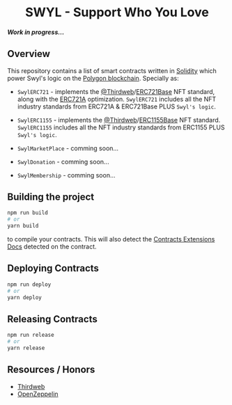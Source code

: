 <p align="center">
<br />
<h1 align="center">SWYL - Support Who You Love</h1>
<h5>Work in progress...</h5>
</p>

## Overview

This repository contains a list of smart contracts written in [Solidity](https://soliditylang.org/) which power Swyl's logic on the [Polygon blockchain](https://polygon.technology/matic-token/). Specially as:

- `SwylERC721` - implements the [@Thirdweb](https://thirdweb.com/)/[ERC721Base](https://github.com/logann131/contracts/blob/main/contracts/base/ERC721Base.sol) NFT standard, along with the [ERC721A](https://www.erc721a.org/) optimization. `SwylERC721` includes all the NFT industry standards from ERC721A & ERC721Base PLUS `Swyl's logic`.

- `SwylERC1155` - implements the [@Thirdweb](https://thirdweb.com/)/[ERC1155Base](https://github.com/logann131/contracts/blob/main/contracts/base/ERC1155Base.sol) NFT standard. `SwylERC1155` includes all the NFT industry standards from ERC1155 PLUS `Swyl's logic`.

- `SwylMarketPlace` - comming soon...

- `SwylDonation` - comming soon...

- `SwylMembership` - comming soon...

## Building the project

```bash
npm run build
# or
yarn build
```

to compile your contracts. This will also detect the [Contracts Extensions Docs](https://portal.thirdweb.com/thirdweb-deploy/contract-extensions) detected on the contract.

## Deploying Contracts

```bash
npm run deploy
# or
yarn deploy
```

## Releasing Contracts

```bash
npm run release
# or
yarn release
```


## Resources / Honors
 - [Thirdweb](https://thirdweb.com/)
 - [OpenZeppelin](https://www.openzeppelin.com/)
